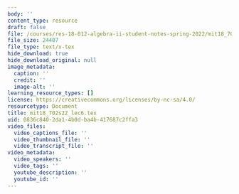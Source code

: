 ```yaml
---
body: ''
content_type: resource
draft: false
file: /courses/res-18-012-algebra-ii-student-notes-spring-2022/mit18_702s22_lec6.tex
file_size: 24407
file_type: text/x-tex
hide_download: true
hide_download_original: null
image_metadata:
  caption: ''
  credit: ''
  image-alt: ''
learning_resource_types: []
license: https://creativecommons.org/licenses/by-nc-sa/4.0/
resourcetype: Document
title: mit18_702s22_lec6.tex
uid: 0836c840-2da1-4b0d-ba4b-417687c2ffa3
video_files:
  video_captions_file: ''
  video_thumbnail_file: ''
  video_transcript_file: ''
video_metadata:
  video_speakers: ''
  video_tags: ''
  youtube_description: ''
  youtube_id: ''
---
```

